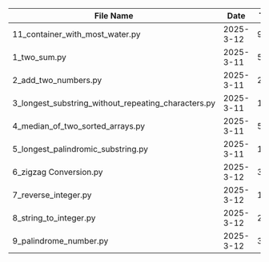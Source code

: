 | File Name | Date | Time |
|-----------|------|------|
| 11_container_with_most_water.py | 2025-3-12 | 9:01 |
| 1_two_sum.py | 2025-3-11 | 5:26 |
| 2_add_two_numbers.py | 2025-3-11 | 20:55 |
| 3_longest_substring_without_repeating_characters.py | 2025-3-11 | 11:21 |
| 4_median_of_two_sorted_arrays.py | 2025-3-11 | 5:06 |
| 5_longest_palindromic_substring.py | 2025-3-11 | 18:17 |
| 6_zigzag Conversion.py | 2025-3-12 | 30:20 |
| 7_reverse_integer.py | 2025-3-12 | 13:30 |
| 8_string_to_integer.py | 2025-3-12 | 29:36 |
| 9_palindrome_number.py | 2025-3-12 | 3:10 |
